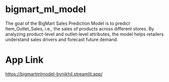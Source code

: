 # bigmart_ml_model
The goal of the BigMart Sales Prediction Model is to predict Item_Outlet_Sales, i.e., the sales of products across different stores. By analyzing product-level and outlet-level attributes, the model helps retailers understand sales drivers and forecast future demand.

# App Link
https://bigmartmlmodel-bynikhil.streamlit.app/
